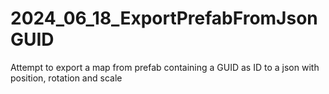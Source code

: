 # 2024_06_18_ExportPrefabFromJsonGUID
Attempt to export a map from prefab containing a GUID as ID to a json with position, rotation and scale
